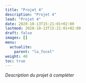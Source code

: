 ```yaml
---
title: "Projet 4"
description: "Projet 4"
lead: "Projet 4"
date: 2020-10-13T15:21:01+02:00
lastmod: 2020-10-13T15:21:01+02:00
draft: false
images: []
menu:
  actualite:
    parent: "la_focel"
weight: 40
toc: true
---
```


*Description du projet à compléter*
